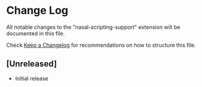# Change Log

All notable changes to the "nasal-scripting-support" extension will be documented in this file.

Check [Keep a Changelog](http://keepachangelog.com/) for recommendations on how to structure this file.

## [Unreleased]

- Initial release